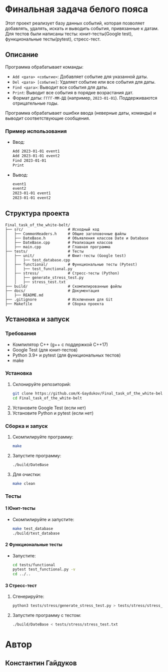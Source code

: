 # Финальная задача белого пояса

Этот проект реализует базу данных событий, которая позволяет добавлять, удалять, искать и выводить события, привязанные к датам. Для тестов были написаны тесты: юнит-тесты(Google test), функциональные тесты(pytest), стресс-тест.

## Описание

Программа обрабатывает команды:
- `Add <дата> <событие>`: Добавляет событие для указанной даты.
- `Del <дата> [событие]`: Удаляет событие или все события для даты.
- `Find <дата>`: Выводит все события для даты.
- `Print`: Выводит все события в порядке возрастания дат.
- Формат даты: `ГГГГ-ММ-ДД` (например, `2023-01-01`). Поддерживаются отрицательные годы.

Программа обрабатывает ошибки ввода (неверные даты, команды) и выводит соответствующие сообщения.

### Пример использования
- Ввод:
     ````bash
    Add 2023-01-01 event1
    Add 2023-01-01 event2
    Find 2023-01-01
    Print
    ````

- Вывод:
    ````bash
    event1
    event2
    2023-01-01 event1
    2023-01-01 event2
    ````

## Структура проекта

```
Final_task_of_the_white-belt/
├── src/                    # Исходный код
│   ├── CommonHeaders.h     # Общие заголовочные файлы
│   ├── DateBase.h          # Объявления классов Date и Database
│   ├── DateBase.cpp        # Реализация классов
│   ├── main.cpp            # Главная программа
├── tests/                  # Тесты
│   ├── unit/               # Юнит-тесты (Google test)
│   │   ├── test_database.cpp
│   ├── functional/         # Функциональные тесты (Pytest)
│   │   ├── test_functional.py
│   ├── stress/             # Стресс-тесты (Python)
│   │   ├── generate_stress_test.py
│   │   ├── stress_test.txt
├── build/                  # Скомпилированные файлы
├── docs/                   # Документация
│   ├── README.md
├── .gitignore              # Исключения для Git
├── Makefile                # Сборка проекта
```


## Установка и запуск

### Требования
- Компилятор C++ (g++ с поддержкой C++17)
- Google Test (для юнит-тестов)
- Python 3.9+ и pytest (для функциональных тестов)
- make

### Установка
1. Склонируйте репозиторий:
   ```bash
   git clone https://github.com/K-Gaydukov/Final_task_of_the_white-belt.git
   cd Final_task_of_the_white-belt
   ```
2. Установите Google Test (если нет)
3. Установите Python и pytest (если нет)

### Сборка и запуск
1. Скомпилируйте программу:
    ```bash
    make
    ```
2. Запустите программу:
    ```bash
    ./build/DateBase
    ```
3. Для очистки:
    ```bash
    make clean
    ```

### Тесты
#### 1 Юнит-тесты
- Скомпилируйте и запустите:
    ````bash
    make test_database
    ./build/test_database
    ````
#### 2 Функциональные тесты
- Запустите:
    ````bash
    cd tests/functional
    pytest test_functional.py -v
    cd ../..
    ````
#### 3 Cтресс-тест
1. Сгенерируйте:
    ```bash
    python3 tests/stress/generate_stress_test.py > tests/stress/stress_test.txt
    ```
2. Запустите программу с тестом:
    ```bash
    ./build/DateBase < tests/stress/stress_test.txt
    ```

# Автор
## Константин Гайдуков

